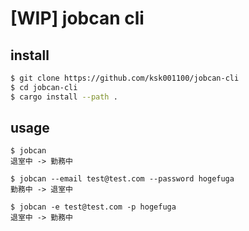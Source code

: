 # [**WIP**] jobcan cli

## install

```bash
$ git clone https://github.com/ksk001100/jobcan-cli
$ cd jobcan-cli
$ cargo install --path .
```

## usage
```
$ jobcan
退室中 -> 勤務中

$ jobcan --email test@test.com --password hogefuga
勤務中 -> 退室中

$ jobcan -e test@test.com -p hogefuga
退室中 -> 勤務中
```